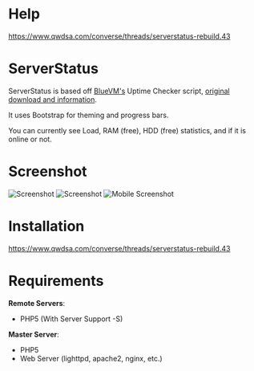 Help
============
https://www.qwdsa.com/converse/threads/serverstatus-rebuild.43

ServerStatus
============

ServerStatus is based off [BlueVM's](http://uptime.bluevm.com/) Uptime Checker script, [original download and information](http://www.lowendtalk.com/discussion/comment/169690#Comment_169690).

It uses Bootstrap for theming and progress bars.

You can currently see Load, RAM (free), HDD (free) statistics, and if it is online or not.

Screenshot
============
![Screenshot](http://www.cameronmunroe.com/u/2014-08-16_10-04-40.png)
![Screenshot](http://www.mojeda.com/wp/wp-content/2013/04/serverupbigthemes.png)
![Mobile Screenshot](http://www.mojeda.com/wp/wp-content/2013/04/serverupthemes.png)

Installation
============

https://www.qwdsa.com/converse/threads/serverstatus-rebuild.43

Requirements
============

**Remote Servers**:
* PHP5 (With Server Support -S) 

**Master Server**:
* PHP5
* Web Server (lighttpd, apache2, nginx, etc.)
